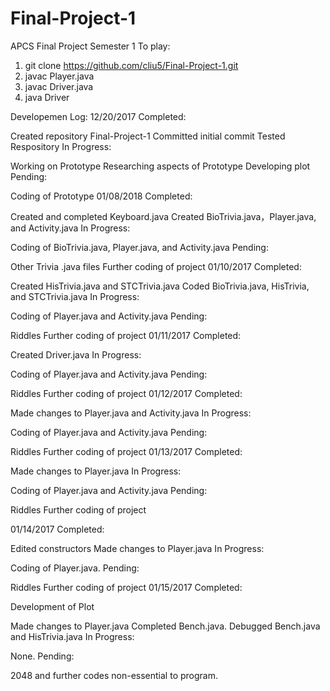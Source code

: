 # Final-Project-1
APCS Final Project Semester 1
To play:
1. git clone https://github.com/cliu5/Final-Project-1.git
2. javac Player.java
3. javac Driver.java
4. java Driver


Developemen Log:
12/20/2017
Completed:

Created repository Final-Project-1
Committed initial commit
Tested Respository
In Progress:

Working on Prototype
Researching aspects of Prototype
Developing plot
Pending:

Coding of Prototype
01/08/2018
Completed:

Created and completed Keyboard.java
Created BioTrivia.java，Player.java, and Activity.java
In Progress:

Coding of BioTrivia.java, Player.java, and Activity.java
Pending:

Other Trivia .java files
Further coding of project
01/10/2017
Completed:

Created HisTrivia.java and STCTrivia.java
Coded BioTrivia.java, HisTrivia, and STCTrivia.java
In Progress:

Coding of Player.java and Activity.java
Pending:

Riddles
Further coding of project
01/11/2017
Completed:

Created Driver.java
In Progress:

Coding of Player.java and Activity.java
Pending:

Riddles
Further coding of project
01/12/2017
Completed:

Made changes to Player.java and Activity.java
In Progress:

Coding of Player.java and Activity.java
Pending:

Riddles
Further coding of project
01/13/2017
Completed:

Made changes to Player.java
In Progress:

Coding of Player.java and Activity.java
Pending:

Riddles
Further coding of project

01/14/2017
Completed:

Edited constructors
Made changes to Player.java
In Progress:

Coding of Player.java.
Pending:

Riddles
Further coding of project
01/15/2017
Completed:

Development of Plot

Made changes to Player.java
Completed Bench.java.
Debugged Bench.java and HisTrivia.java
In Progress:

None.
Pending:

2048 and further codes non-essential to program.
